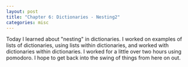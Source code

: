 ```yaml
---
layout: post
title: "Chapter 6: Dictionaries - Nesting2"
categories: misc
---
```


Today I learned about "nesting" in dictionaries. I worked on examples of lists of dictionaries, using lists within dictionaries, and worked with dictionaries within dictionaries. I worked for a little over two hours using pomodoro. I hope to get back into the swing of things from here on out.
